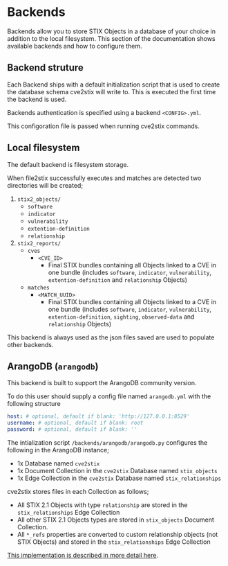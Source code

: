 # Backends

Backends allow you to store STIX Objects in a database of your choice in addition to the local filesystem. This section of the documentation shows available backends and how to configure them.

## Backend struture

Each Backend ships with a default initialization script that is used to create the database schema cve2stix will write to. This is executed the first time the backend is used.

Backends authentication is specified using a backend `<CONFIG>.yml`.

This configoration file is passed when running cve2stix commands.

## Local filesystem

The default backend is filesystem storage.

When file2stix successfully executes and matches are detected two directories will be created;

1. `stix2_objects/`
	* `software`
	* `indicator`
	* `vulnerability`
	* `extention-definition`
	* `relationship`
2. `stix2_reports/`
	* `cves`
		* `<CVE_ID>`
			* Final STIX bundles containing all Objects linked to a CVE in one bundle (includes `software`, `indicator`, `vulnerability`, `extention-definition` and `relationship` Objects)
	* `matches`
		* `<MATCH_UUID>`
			* Final STIX bundles containing all Objects linked to a CVE in one bundle (includes `software`, `indicator`, `vulnerability`, `extention-definition`, `sighting`, `observed-data` and `relationship` Objects)

This backend is always used as the json files saved are used to populate other backends.

## ArangoDB (`arangodb`)

This backend is built to support the ArangoDB community version.

To do this user should supply a config file named `arangodb.yml` with the following structure

```yml
host: # optional, default if blank: 'http://127.0.0.1:8529'
username: # optional, default if blank: root
password: # optional, default if blank: ''
```

The intialization script `/backends/arangodb/arangodb.py` configures the following in the ArangoDB instance;

* 1x Database named `cve2stix`
* 1x Document Collection in the `cve2stix` Database named `stix_objects`
* 1x Edge Collection in the `cve2stix` Database named `stix_relationships`

cve2stix stores files in each Collection as follows;

* All STIX 2.1 Objects with type `relationship` are stored in the `stix_relationships` Edge Collection
* All other STIX 2.1 Objects types are stored in `stix_objects` Document Collection.
* All `*_refs` properties are converted to custom relationship objects (not STIX Objects) and stored  in the `stix_relationships` Edge Collection

[This implementation is described in more detail here](https://www.signalscorps.com/blog/2021/storing-stix-2_1-objects-database/).
